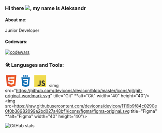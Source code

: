 ### Hi there <img src="https://github.com/blackcater/blackcater/raw/main/images/Hi.gif" height="32"/>, my name is Aleksandr

#### About me: 
Junior Developer

#### Codewars: 
[![codewars](https://www.codewars.com/users/tailler2071/badges/large)](https://www.codewars.com/users/tailler2071) &nbsp;

### :hammer_and_wrench: Languages and Tools:
<img src="https://github.com/devicons/devicon/blob/master/icons/html5/html5-original.svg" title="HTML5" alt="HTML" width="40" height="40"/>&nbsp;
<img src="https://github.com/devicons/devicon/blob/master/icons/css3/css3-plain-wordmark.svg"  title="CSS3" alt="CSS" width="40" height="40"/>&nbsp;
<img src="https://github.com/devicons/devicon/blob/master/icons/javascript/javascript-original.svg" title="JavaScript" alt="JavaScript" width="40" height="40"/>&nbsp;
<img src="https://github.com/devicons/devicon/blob/master/icons/git/git-original-wordmark.svg" title="Git" **alt="Git" width="40" height="40"/>
<img src=https://raw.githubusercontent.com/devicons/devicon/1119b9f84c0290e0f0b38982099a2bd027a48bf1/icons/figma/figma-original.svg title="Figma" **alt="Figma" width="40" height="40"/>


![GitHub stats](https://github-readme-stats.vercel.app/api?username=tailler1992&show_icons=true)   
